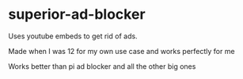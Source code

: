# superior-ad-blocker

Uses youtube embeds to get rid of ads.

Made when I was 12 for my own use case and works perfectly for me

Works better than pi ad blocker and all the other big ones 
